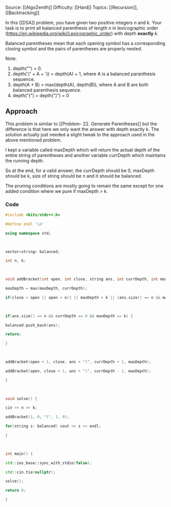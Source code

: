 Source: [[AlgoZenith]]
Difficulty: [[Hard]]
Topics: [[Recursion]], [[Backtracking]]

In this [[DSA]] problem, you have given two positive integers _n_ and _k._ Your task is to print all balanced parenthesis of length _n_ in lexicographic order (https://en.wikipedia.org/wiki/Lexicographic_order) with depth **exactly** _k._ 

Balanced parentheses mean that each opening symbol has a corresponding closing symbol and the pairs of parentheses are properly nested.

Note:

1. depth("") = 0.
2. depth('(' + A + ')) = depth(A) + 1, where A is a balanced paranthesis sequence.
3. depth(A + B) = max(depth(A), depth(B)), where A and B are both balanced parenthesis sequence.
4. depth("(") = depth(")") = 0

## Approach 
This problem is similar to [[Problem- 22. Generate Parentheses]] but the difference is that here we only want the answer with depth exactly k.
The solution actually just needed a slight tweak to the approach used in the above mentioned problem. 

I kept a variable called maxDepth which will return the actual depth of the entire string of parentheses and another variable currDepth which maintains the running depth.

So at the end, for a valid answer, the currDepth should be 0, maxDepth should be k, size of string should be n and it should be balanced.

The pruning conditions are mostly going to remain the same except for one added condition where we pure if maxDepth > k.

### Code 
``` cpp
#include <bits/stdc++.h>

#define endl '\n'

using namespace std;

  

vector<string> balanced;

int n, k;

  

void addBracket(int open, int close, string ans, int currDepth, int maxDepth) {

maxDepth = max(maxDepth, currDepth);

if(close > open || open > n/2 || maxDepth > k || (ans.size() == n && maxDepth != k)) return;

  

if(ans.size() == n && currDepth == 0 && maxDepth == k) {

balanced.push_back(ans);

return;

}

  

addBracket(open + 1, close, ans + "(", currDepth + 1, maxDepth);

addBracket(open, close + 1, ans + ")", currDepth - 1, maxDepth);

}

  

void solve() {

cin >> n >> k;

addBracket(1, 0, "(", 1, 0);

for(string s: balanced) cout << s << endl;

}

  

int main() {

std::ios_base::sync_with_stdio(false);

std::cin.tie(nullptr);

solve();

return 0;

}
```